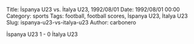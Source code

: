 Title: İspanya U23 vs. İtalya U23, 1992/08/01
Date: 1992/08/01 00:00
Category: sports
Tags: football, football scores, İspanya U23, İtalya U23
Slug: ispanya-u23-vs-italya-u23
Author: carbonero


İspanya U23 1 - 0 İtalya U23

